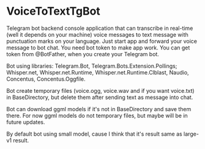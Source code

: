 # VoiceToTextTgBot

Telegram bot backend console application that can transcribe in real-time (well it depends on your machine) voice messages to text message with punctuation marks on your language. Just start app and forward your voice message to bot chat. You need bot token to make app work. You can get token from @BotFather, when you create your Telegram bot.

Bot using libraries:
Telegram.Bot,
Telegram.Bots.Extension.Pollings;
Whisper.net,
Whisper.net.Runtime,
Whisper.net.Runtime.Clblast,
Naudio,
Concentus,
Concentus.Oggfile.

Bot create temporary files (voice.ogg, voice.wav and if you want voice.txt) in BaseDirectory, but delete them after sending text as message into chat.

Bot can download ggml models if it's not in BaseDirectory and save them there. For now ggml models do not temporary files, but maybe will be in future updates.

By default bot using small model, cause I think that it's result same as large-v1 result. 

